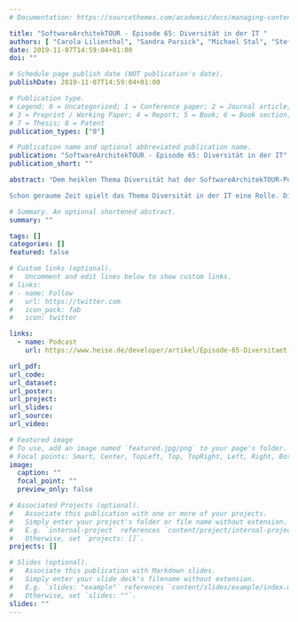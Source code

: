 ```yaml
---
# Documentation: https://sourcethemes.com/academic/docs/managing-content/

title: "SoftwareArchitekTOUR - Episode 65: Diversität in der IT "
authors: [ "Carola Lilienthal", "Sandra Parsick", "Michael Stal", "Stefan Tilkov"]
date: 2019-11-07T14:59:04+01:00
doi: ""

# Schedule page publish date (NOT publication's date).
publishDate: 2019-11-07T14:59:04+01:00

# Publication type.
# Legend: 0 = Uncategorized; 1 = Conference paper; 2 = Journal article;
# 3 = Preprint / Working Paper; 4 = Report; 5 = Book; 6 = Book section;
# 7 = Thesis; 8 = Patent
publication_types: ["0"]

# Publication name and optional abbreviated publication name.
publication: "SoftwareArchitekTOUR - Episode 65: Diversität in der IT"
publication_short: ""

abstract: "Dem heiklen Thema Diversität hat der SoftwareArchitekTOUR-Podcast eine eigene Episode gewidmet. Es geht um Initiativen und Erfahrungen.\n

Schon geraume Zeit spielt das Thema Diversität in der IT eine Rolle. Die Tendenz geht ganz klar dahin, dass Unternehmen und IT-Projekte zunehmend darauf achten, ihre Teams divers zu durchmischen, oder IT-Konferenzorganisatoren bei den Referenten ein möglichst gemischtes Programm zusammenstellen müssen, soll die Community im Nachgang nicht auf die Barrikaden gehen. Carola Lilienthal, Sandra Parsick, Michael Stal und Stefan Tilkov diskutieren in dieser Episode mehrere Diversitätsinitiativen und berichten von ihren Erfahrungen aus dem Berufsalltag und welche Konsequenzen sie aus ihnen gezogen haben."

# Summary. An optional shortened abstract.
summary: ""

tags: []
categories: []
featured: false

# Custom links (optional).
#   Uncomment and edit lines below to show custom links.
# links:
# - name: Follow
#   url: https://twitter.com
#   icon_pack: fab
#   icon: twitter

links:
  - name: Podcast
    url: https://www.heise.de/developer/artikel/Episode-65-Diversitaet-in-der-IT-4516899.html

url_pdf:
url_code:
url_dataset:
url_poster:
url_project:
url_slides:
url_source:
url_video:

# Featured image
# To use, add an image named `featured.jpg/png` to your page's folder.
# Focal points: Smart, Center, TopLeft, Top, TopRight, Left, Right, BottomLeft, Bottom, BottomRight.
image:
  caption: ""
  focal_point: ""
  preview_only: false

# Associated Projects (optional).
#   Associate this publication with one or more of your projects.
#   Simply enter your project's folder or file name without extension.
#   E.g. `internal-project` references `content/project/internal-project/index.md`.
#   Otherwise, set `projects: []`.
projects: []

# Slides (optional).
#   Associate this publication with Markdown slides.
#   Simply enter your slide deck's filename without extension.
#   E.g. `slides: "example"` references `content/slides/example/index.md`.
#   Otherwise, set `slides: ""`.
slides: ""
---
```

